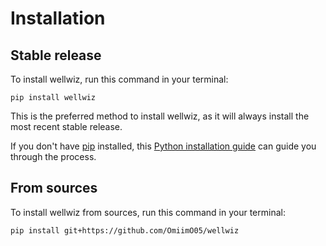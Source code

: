 # Installation

## Stable release

To install wellwiz, run this command in your terminal:

```
pip install wellwiz
```

This is the preferred method to install wellwiz, as it will always install the most recent stable release.

If you don't have [pip](https://pip.pypa.io) installed, this [Python installation guide](http://docs.python-guide.org/en/latest/starting/installation/) can guide you through the process.

## From sources

To install wellwiz from sources, run this command in your terminal:

```
pip install git+https://github.com/OmiimO05/wellwiz
```
